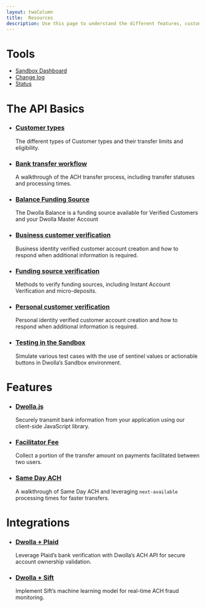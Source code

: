 ```yaml
---
layout: twoColumn
title:  Resources
description: Use this page to understand the different features, customer types and ACH transfer processes.
---
```


<h1>Tools</h1>
<ul class="icon-links">
    <li><a href="https://dashboard-sandbox.dwolla.com" target="_blank" class="icon-tools-sandbox">Sandbox Dashboard</a></li>
    <li><a href="/resources/changelog.html" class="icon-tools-change-log">Change log</a></li>
    <li><a href="http://status.dwolla.com" target="_blank" class="icon-tools-status">Status</a></li>
</ul>
<h1>The API Basics</h1>
<ul class="article-list">
    <li>
        <h3><a href="/resources/account-types.html">Customer types</a></h3>
        <p>The different types of Customer types and their transfer limits and eligibility.</p>
    </li>
    <li>
        <h3><a href="/resources/bank-transfer-workflow.html">Bank transfer workflow</a></h3>
        <p>A walkthrough of the ACH transfer process, including transfer statuses and processing times.</p>
    </li>
    <li>
        <h3><a href="/resources/balance-funding-source.html">Balance Funding Source</a></h3>
        <p>The Dwolla Balance is a funding source available for Verified Customers and your Dwolla Master Account</p>
    </li>
    <li>
        <h3><a href="/resources/business-verified-customer.html">Business customer verification</a></h3>
        <p>Business identity verified customer account creation and how to respond when additional information is required.</p>
    </li>
     <li>
        <h3><a href="/resources/funding-source-verification.html">Funding source verification</a></h3>
        <p>Methods to verify funding sources, including Instant Account Verification and micro-deposits.</p>
    </li>
    <li>
        <h3><a href="/resources/personal-verified-customer.html">Personal customer verification</a></h3>
        <p>Personal identity verified customer account creation and how to respond when additional information is required.</p>
    </li>
    <li>
        <h3><a href="/resources/testing.html">Testing in the Sandbox</a></h3>
        <p>Simulate various test cases with the use of sentinel values or actionable buttons in Dwolla’s Sandbox environment.</p>
    </li>
</ul>
<h1>Features</h1>
<ul class="article-list">
    <li>
        <h3><a href="/resources/dwolla-js.html">Dwolla.js</a></h3>
        <p>Securely transmit bank information from your application using our client-side JavaScript library.</p>
    </li>
    <li>
        <h3><a href="/resources/facilitator-fee.html">Facilitator Fee</a></h3>
        <p>Collect a portion of the transfer amount on payments facilitated between two users.</p>
    </li>
    <li>
        <h3><a href="/resources/same-day-ach.html">Same Day ACH</a></h3>
        <p>A walkthrough of Same Day ACH and leveraging <code>next-available</code> processing times for faster transfers.</p>
    </li>
</ul>
<h1>Integrations</h1>
<ul class="article-list">
    <li>
        <h3><a href="/resources/dwolla-plaid-integration.html">Dwolla + Plaid</a></h3>
        <p>Leverage Plaid’s bank verification with Dwolla’s ACH API for secure account ownership validation.</p>
    </li>
    <li>
        <h3><a href="/resources/dwolla-sift-integration.html">Dwolla + Sift</a></h3>
        <p>Implement Sift’s machine learning model for real-time ACH fraud monitoring.</p>
    </li>
</ul>

